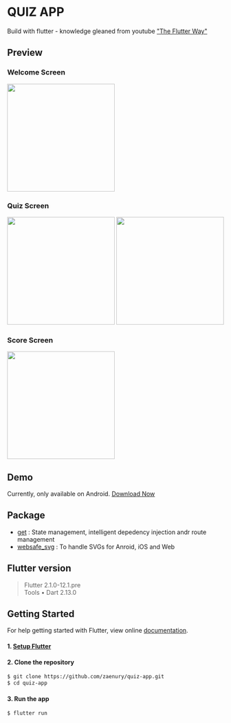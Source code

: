 # QUIZ APP

Build with flutter - knowledge gleaned from youtube ["The Flutter Way"](https://www.youtube.com/watch?v=Nhy0VWAMsFU) 

## Preview

### Welcome Screen
<img src="https://user-images.githubusercontent.com/42806183/114650209-6daea180-9d14-11eb-8fc0-953a86baeb13.png" width="250"></img>

### Quiz Screen
<img src="https://user-images.githubusercontent.com/42806183/114650221-71dabf00-9d14-11eb-8c30-1aa38c36b884.png" width="250"></img>
<img src="https://user-images.githubusercontent.com/42806183/114650225-72735580-9d14-11eb-8fb4-f6876360625f.png" width="250"></img>

### Score Screen
<img src="https://user-images.githubusercontent.com/42806183/114650236-769f7300-9d14-11eb-861c-596a38779d87.png" width="250"></img>

## Demo
Currently, only available on Android. [Download Now](https://bit.ly/3aamqtd)

## Package
- [get](https://pub.dev/packages/get) : State management, intelligent depedency injection andr route management
- [websafe_svg](https://pub.dev/packages/websafe_svg) : To handle SVGs for Anroid, iOS and Web

## Flutter version
>Flutter 2.1.0-12.1.pre  
>Tools • Dart 2.13.0

## Getting Started

For help getting started with Flutter, view online
[documentation](https://flutter.dev/).

#### 1. [Setup Flutter](https://flutter.dev/docs/get-started/install)

#### 2. Clone the repository

```sh
$ git clone https://github.com/zaenury/quiz-app.git
$ cd quiz-app
```

#### 3. Run the app

```sh
$ flutter run
